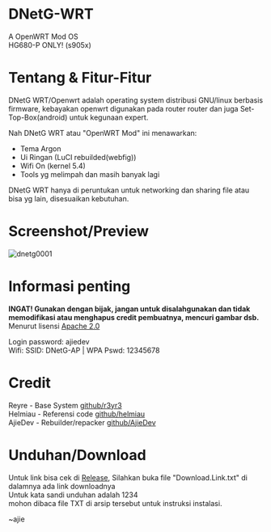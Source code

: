 # DNetG-WRT
A OpenWRT Mod OS <br />
HG680-P ONLY! (s905x)

# Tentang & Fitur-Fitur
DNetG WRT/Openwrt adalah operating system distribusi GNU/linux berbasis firmware, kebayakan openwrt digunakan pada router router dan juga Set-Top-Box(android) untuk kegunaan expert. <br />

Nah DNetG WRT atau "OpenWRT Mod" ini menawarkan:

- Tema Argon
- Ui Ringan (LuCI rebuilded(webfig))
- Wifi On (kernel 5.4)
- Tools yg melimpah dan masih banyak lagi


DNetG WRT hanya di peruntukan untuk networking dan sharing file atau bisa yg lain, disesuaikan kebutuhan.

# Screenshot/Preview
![dnetg0001](https://github.com/AjieDevCorp-Limited/DNetG-WRT/assets/86506499/a7d551a3-9d7f-4179-b659-c29d3d6dda8f)

# Informasi penting

<b>INGAT! Gunakan dengan bijak, jangan untuk disalahgunakan dan tidak memodifikasi atau menghapus credit pembuatnya, mencuri gambar dsb.</b> Menurut lisensi [Apache 2.0](http://www.apache.org/licenses) <br />

Login password: ajiedev <br />
Wifi: SSID: DNetG-AP | WPA Pswd: 12345678
# Credit

Reyre - Base System [github/r3yr3](https://github.com/r3yr3) <br />
Helmiau - Referensi code [github/helmiau](https://github.com/helmiau) <br />
AjieDev - Rebuilder/repacker [github/AjieDev](https://github.com/AjieDevCorp-Limited) <br />


# Unduhan/Download

Untuk link bisa cek di [Release](https://github.com/AjieDevCorp-Limited/DNetG-WRT/releases), Silahkan buka file "Download.Link.txt" di dalamnya ada link downloadnya <br />
Untuk kata sandi unduhan adalah 1234 <br />
mohon dibaca file TXT di arsip tersebut untuk instruksi instalasi. <br />


~ajie
